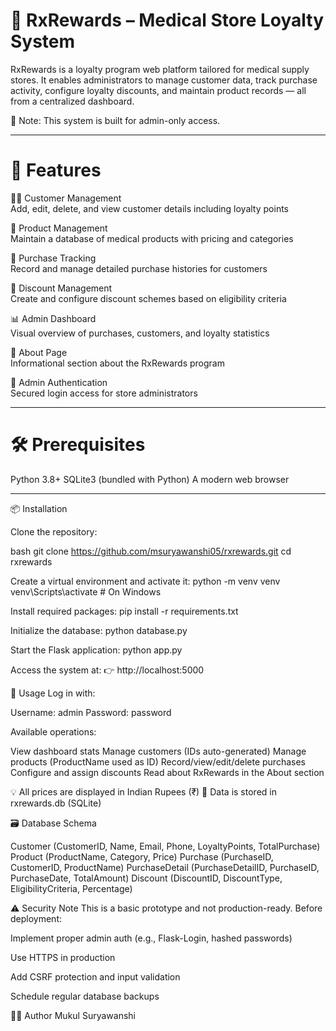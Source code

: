 # 💊 RxRewards – Medical Store Loyalty System

RxRewards is a loyalty program web platform tailored for medical supply stores. It enables administrators to manage customer data, track purchase activity, configure loyalty discounts, and maintain product records — all from a centralized dashboard.

🔐 Note: This system is built for admin-only access.

---

# 🚀 Features

🧑‍⚕️ Customer Management  
  Add, edit, delete, and view customer details including loyalty points

💊 Product Management  
  Maintain a database of medical products with pricing and categories

🛒 Purchase Tracking  
  Record and manage detailed purchase histories for customers

💸 Discount Management  
  Create and configure discount schemes based on eligibility criteria

📊 Admin Dashboard  
  Visual overview of purchases, customers, and loyalty statistics

📄 About Page  
  Informational section about the RxRewards program

🔐 Admin Authentication  
  Secured login access for store administrators

---

# 🛠️ Prerequisites

Python 3.8+
SQLite3 (bundled with Python)
A modern web browser

---

 📦 Installation

Clone the repository:

bash
git clone https://github.com/msuryawanshi05/rxrewards.git
cd rxrewards

Create a virtual environment and activate it:
python -m venv venv
venv\Scripts\activate  # On Windows

Install required packages:
pip install -r requirements.txt

Initialize the database:
python database.py

Start the Flask application:
python app.py

Access the system at:
👉 http://localhost:5000

🔐 Usage
Log in with:

Username: admin
Password: password

Available operations:

View dashboard stats
Manage customers (IDs auto-generated)
Manage products (ProductName used as ID)
Record/view/edit/delete purchases
Configure and assign discounts
Read about RxRewards in the About section

💡 All prices are displayed in Indian Rupees (₹)
📁 Data is stored in rxrewards.db (SQLite)

🗃️ Database Schema

Customer (CustomerID, Name, Email, Phone, LoyaltyPoints, TotalPurchase)
Product (ProductName, Category, Price)
Purchase (PurchaseID, CustomerID, ProductName)
PurchaseDetail (PurchaseDetailID, PurchaseID, PurchaseDate, TotalAmount)
Discount (DiscountID, DiscountType, EligibilityCriteria, Percentage)

⚠️ Security Note
This is a basic prototype and not production-ready. Before deployment:

Implement proper admin auth (e.g., Flask-Login, hashed passwords)

Use HTTPS in production

Add CSRF protection and input validation

Schedule regular database backups

🧑‍💻 Author
Mukul Suryawanshi
